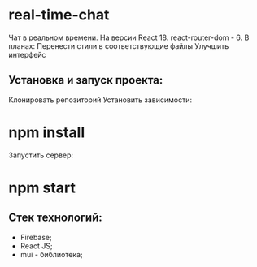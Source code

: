 # real-time-chat
Чат в реальном времени. На версии React 18. react-router-dom - 6.
В планах: 
Перенести стили в соответствующие файлы
Улучшить интерфейс

## Установка и запуск проекта:
Клонировать репозиторий
Установить зависимости:
# npm install
Запустить сервер:
# npm start

##  Стек технологий:
* Firebase;
* React JS;
* mui -  библиотека;
